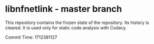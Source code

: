 # libnfnetlink - master branch

This repository contains the frozen state of the repository.
Its history is cleared. It is used only for static code
analysis with Codacy.

Commit Time: 1712381127